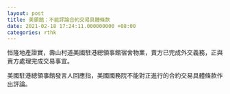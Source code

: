 ```yaml
---
layout: post
title: 美領館：不能評論合約交易具體條款
date: 2021-02-18 17:24:11.000000000 +08:00
categories: rthk
---
```


恒隆地產證實，壽山村道美國駐港總領事館宿舍物業，賣方已完成外交義務，正與賣方處理完成交易事宜。

美國駐港總領事館發言人回應指，美國國務院不能對正進行的合約交易具體條款作出評論。
